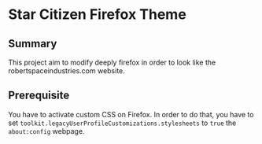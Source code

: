 # Star Citizen Firefox Theme

## Summary

This project aim to modify deeply firefox in order to look like the robertspaceindustries.com website.

## Prerequisite

You have to activate custom CSS on Firefox. In order to do that, you have to set
`toolkit.legacyUserProfileCustomizations.stylesheets` to `true` the `about:config` webpage.

